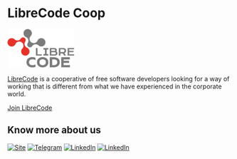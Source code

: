 # LibreCode Coop

[<img src="/assets/logo.png" width="150px"/>](https://librecode.coop)

[LibreCode](https://librecode.coop) is a cooperative of free software developers looking for a way of working that is different from what we have experienced in the corporate world.

[Join LibreCode](https://github.com/LibreCodeCoop/jobs/)
## Know more about us

[![Site](https://img.shields.io/badge/Site-0077B5?style=for-the-badge&logo=Site&logoColor=white&style=flat-square)](https://librecode.coop/) [![Telegram](https://img.shields.io/badge/Telegram-0077B5?style=for-the-badge&logo=Telegram&logoColor=white&style=flat-square)](https://t.me/LibreCodeCoop/) [![LinkedIn](https://img.shields.io/badge/LinkedIn-0077B5?style=for-the-badge&logo=linkedin&logoColor=white&style=flat-square)](https://www.linkedin.com/company/librecodecoop/) [![LinkedIn](https://img.shields.io/twitter/url?style=social&url=https%3A%2F%2Ftwitter.com%2FLibreCodeCoop)](https://twitter.com/LibreCodeCoop)
